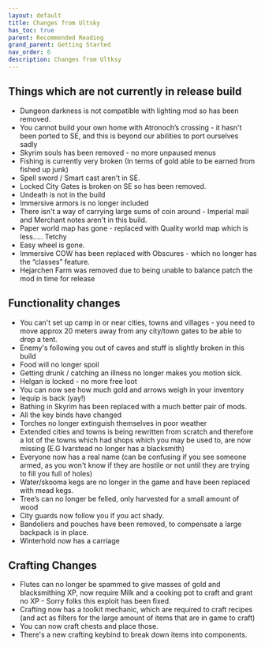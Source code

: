 ```yaml
---
layout: default
title: Changes from Ultsky
has_toc: true
parent: Recommended Reading
grand_parent: Getting Started
nav_order: 6
description: Changes from Ultksy
---
```


## Things which are not currently in release build

* Dungeon darkness is not compatible with lighting mod so has been removed.
* You cannot build your own home with Atronoch’s crossing - it hasn't been ported to SE, and this is beyond our abilities to port ourselves sadly
* Skyrim souls has been removed - no more unpaused menus
* Fishing is currently very broken (In terms of gold able to be earned from fished up junk)
* Spell sword / Smart cast aren’t in SE.
* Locked City Gates is broken on SE so has been removed.
* Undeath is not in the build
* Immersive armors is no longer included
* There isn't a way of carrying large sums of coin around - Imperial mail and Merchant notes aren't in this build.
* Paper world map has gone - replaced with Quality world map which is less….. Tetchy
* Easy wheel is gone.
* Immersive COW has been replaced with Obscures - which no longer has the “classes” feature.
* Hejarchen Farm was removed due to being unable to balance patch the mod in time for release

## Functionality changes

* You can't set up camp in or near cities, towns and villages - you need to move approx 20 meters away from any city/town gates to be able to drop a tent.
* Enemy's following you out of caves and stuff is slightly broken in this build
* Food will no longer spoil
* Getting drunk / catching an illness no longer makes you motion sick.
* Helgan is locked - no more free loot
* You can now see how much gold and arrows weigh in your inventory
* Iequip is back (yay!)
* Bathing in Skyrim has been replaced with a much better pair of mods.
* All the key binds have changed
* Torches no longer extinguish themselves in poor weather
* Extended cities and towns is being rewritten from scratch and therefore a lot of the towns which had shops which you may be used to, are now missing (E.G Ivarstead no longer has a blacksmith)
* Everyone now has a real name (can be confusing if you see someone armed, as you won't know if they are hostile or not until they are trying to fill you full of holes)
* Water/skooma kegs are no longer in the game and have been replaced with mead kegs.
* Tree’s can no longer be felled, only harvested for a small amount of wood
* City guards now follow you if you act shady.
* Bandoliers and pouches have been removed, to compensate a large backpack is in place.
* Winterhold now has a carriage


## Crafting Changes
* Flutes can no longer be spammed to give masses of gold and blacksmithing XP, now require Milk and a cooking pot to craft and grant no XP - Sorry folks this exploit has been fixed.
* Crafting now has a toolkit mechanic, which are required to craft recipes (and act as filters for the large amount of items that are in game to craft)
* You can now craft chests and place those.
* There's a new crafting keybind to break down items into components.

